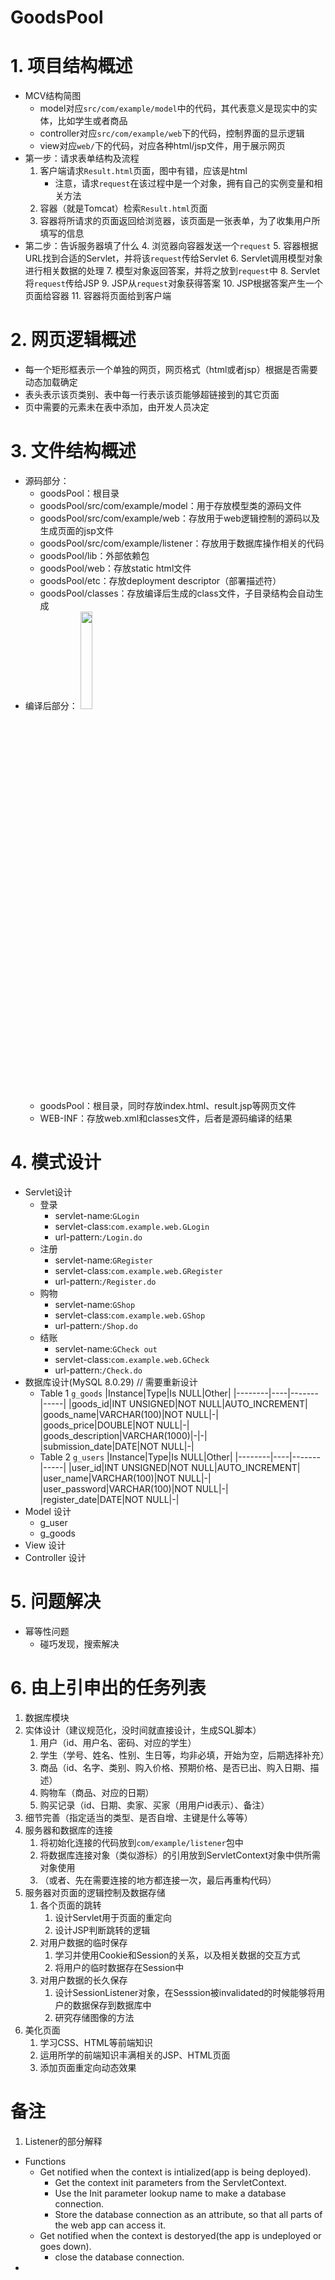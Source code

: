 # GoodsPool
# 1. 项目结构概述
- MCV结构简图
    - model对应`src/com/example/model`中的代码，其代表意义是现实中的实体，比如学生或者商品
    - controller对应`src/com/example/web`下的代码，控制界面的显示逻辑
    - view对应`web/`下的代码，对应各种html/jsp文件，用于展示网页
- 第一步：请求表单结构及流程
    1. 客户端请求`Result.html`页面，图中有错，应该是html
        - 注意，请求`request`在该过程中是一个对象，拥有自己的实例变量和相关方法
    1. 容器（就是Tomcat）检索`Result.html`页面
    1. 容器将所请求的页面返回给浏览器，该页面是一张表单，为了收集用户所填写的信息
- 第二步：告诉服务器填了什么
    4. 浏览器向容器发送一个`request`
    5. 容器根据URL找到合适的Servlet，并将该`request`传给Servlet
    6. Servlet调用模型对象进行相关数据的处理
    7. 模型对象返回答案，并将之放到`request`中
    8. Servlet将`request`传给JSP
    9. JSP从`request`对象获得答案
    10. JSP根据答案产生一个页面给容器
    11. 容器将页面给到客户端

# 2. 网页逻辑概述

- 每一个矩形框表示一个单独的网页，网页格式（html或者jsp）根据是否需要动态加载确定
- 表头表示该页类别、表中每一行表示该页能够超链接到的其它页面
- 页中需要的元素未在表中添加，由开发人员决定

# 3. 文件结构概述
- 源码部分：
    - goodsPool：根目录
    - goodsPool/src/com/example/model：用于存放模型类的源码文件
    - goodsPool/src/com/example/web：存放用于web逻辑控制的源码以及生成页面的jsp文件
    - goodsPool/src/com/example/listener：存放用于数据库操作相关的代码
    - goodsPool/lib：外部依赖包
    - goodsPool/web：存放static html文件
    - goodsPool/etc：存放deployment descriptor（部署描述符）
    - goodsPool/classes：存放编译后生成的class文件，子目录结构会自动生成
- 编译后部分：
    <img src="assets/compiled-str.svg" width=20%/>
    - goodsPool：根目录，同时存放index.html、result.jsp等网页文件
    - WEB-INF：存放web.xml和classes文件，后者是源码编译的结果

# 4. 模式设计
- Servlet设计
    - 登录
        - servlet-name:`GLogin`
        - servlet-class:`com.example.web.GLogin`
        - url-pattern:`/Login.do`
    - 注册
        - servlet-name:`GRegister`
        - servlet-class:`com.example.web.GRegister`
        - url-pattern:`/Register.do`
    - 购物
        - servlet-name:`GShop`
        - servlet-class:`com.example.web.GShop`
        - url-pattern:`/Shop.do`
    - 结账
        - servlet-name:`GCheck out`
        - servlet-class:`com.example.web.GCheck`
        - url-pattern:`/Check.do`
- 数据库设计(MySQL 8.0.29)  // 需要重新设计
    - Table 1 `g_goods`
        |Instance|Type|Is NULL|Other|
        |--------|----|-------|-----|
        |goods_id|INT UNSIGNED|NOT NULL|AUTO_INCREMENT|
        |goods_name|VARCHAR(100)|NOT NULL|-|
        |goods_price|DOUBLE|NOT NULL|-|
        |goods_description|VARCHAR(1000)|-|-|
        |submission_date|DATE|NOT NULL|-|
    - Table 2 `g_users`
        |Instance|Type|Is NULL|Other|
        |--------|----|-------|-----|
        |user_id|INT UNSIGNED|NOT NULL|AUTO_INCREMENT|
        |user_name|VARCHAR(100)|NOT NULL|-|
        |user_password|VARCHAR(100)|NOT NULL|-|
        |register_date|DATE|NOT NULL|-|
- Model 设计
    - g_user
    - g_goods
- View 设计
- Controller 设计

# 5. 问题解决
- 幂等性问题
  - 碰巧发现，搜索解决

# 6. 由上引申出的任务列表
1. 数据库模块
  1. 实体设计（建议规范化，没时间就直接设计，生成SQL脚本）
     1. 用户（id、用户名、密码、对应的学生）
     2. 学生（学号、姓名、性别、生日等，均非必填，开始为空，后期选择补充） 
     3. 商品（id、名字、类别、购入价格、预期价格、是否已出、购入日期、描述）
     4. 购物车（商品、对应的日期）
     5. 购买记录（id、日期、卖家、买家（用用户id表示）、备注）
  2. 细节完善（指定适当的类型、是否自增、主键是什么等等）
2. 服务器和数据库的连接
   1. 将初始化连接的代码放到`com/example/listener`包中
   2. 将数据库连接对象（类似游标）的引用放到ServletContext对象中供所需对象使用
   3. （或者、先在需要连接的地方都连接一次，最后再重构代码）
3. 服务器对页面的逻辑控制及数据存储
   1. 各个页面的跳转
      1. 设计Servlet用于页面的重定向
      2. 设计JSP判断跳转的逻辑
   2. 对用户数据的临时保存
      1. 学习并使用Cookie和Session的关系，以及相关数据的交互方式
      2. 将用户的临时数据存在Session中
   3. 对用户数据的长久保存
      1. 设计SessionListener对象，在Sesssion被invalidated的时候能够将用户的数据保存到数据库中
      2. 研究存储图像的方法
4. 美化页面
   1. 学习CSS、HTML等前端知识
   2. 运用所学的前端知识丰满相关的JSP、HTML页面
   3. 添加页面重定向动态效果


# 备注
1. Listener的部分解释
  - Functions
      - Get notified when the context is intialized(app is being deployed).
          - Get the context init parameters from the ServletContext.
          - Use the Init parameter lookup name to make a database connection.
          - Store the database connection as an attribute, so that all parts of the web app can access it.
      - Get notified when the context is destoryed(the app is undeployed or goes down).
          - close the database connection.
  - 
